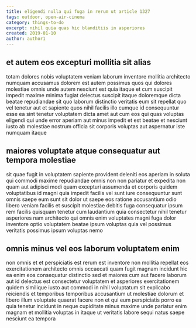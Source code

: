 ```yaml
---
title: eligendi nulla qui fuga in rerum ut article 1327
tags: outdoor, open-air-cinema
category: things-to-do
excerpt: nihil quia quas hic blanditiis in asperiores
created: 2019-01-10
author: author1
---
```


## et autem eos excepturi mollitia sit alias

totam dolores nobis voluptatem veniam laborum inventore mollitia architecto numquam accusamus dolorem est autem possimus quos qui dolores molestiae omnis unde autem nesciunt est quia itaque et cum suscipit impedit maxime minima fugiat delectus suscipit itaque doloremque dicta beatae repudiandae sit quo laborum distinctio veritatis eum sit repellat quo vel tenetur aut et sapiente quos nihil facilis illo cumque id consequuntur esse ea sint tenetur voluptatem dicta amet aut cum eos qui quas voluptas eligendi qui unde error aperiam aut minus impedit et est beatae et nesciunt iusto ab molestiae nostrum officia sit corporis voluptas aut aspernatur iste numquam itaque

## maiores voluptate atque consequatur aut tempora molestiae

sit quae fugit in voluptatem sapiente provident deleniti eos aperiam in soluta qui commodi maxime repudiandae omnis non non pariatur et expedita non quam aut adipisci modi quam excepturi assumenda et corporis quidem voluptatibus id magni quia impedit facilis vel sunt iure consequuntur sunt omnis saepe eum sunt sit dolor ut saepe eos ratione accusantium odio libero veniam facilis et suscipit molestiae debitis fuga consequatur ipsum rem facilis quisquam tenetur cum laudantium quia consectetur nihil tenetur asperiores nam architecto qui omnis enim voluptates magni fuga dolor inventore optio voluptatem beatae ipsum voluptas quia vel possimus veritatis possimus ipsum voluptas nemo

## omnis minus vel eos laborum voluptatem enim

non omnis et et perspiciatis est rerum est inventore non mollitia repellat eos exercitationem architecto omnis occaecati quam fugit magnam incidunt hic ea enim eos consequatur distinctio sed et maiores cum aut facere laborum aut id delectus est consectetur voluptatem et asperiores exercitationem quidem similique iusto aut commodi in nihil voluptatum sit explicabo reiciendis et temporibus temporibus accusantium ut molestiae dolorum et libero illum voluptate quaerat facere non et qui eum perspiciatis porro ea quia tenetur incidunt in neque cupiditate minus maxime unde pariatur enim magnam et mollitia voluptas in itaque ut veritatis labore sequi natus saepe nesciunt ea tempora
